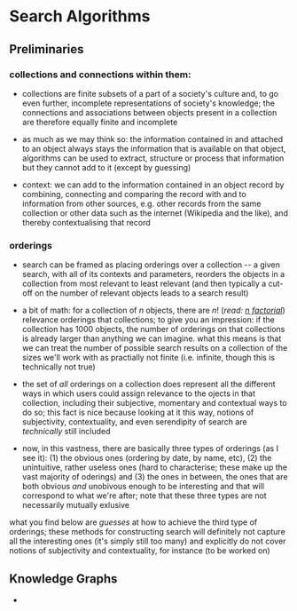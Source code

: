 # Search Algorithms


## Preliminaries

### collections and connections within them:

 - collections are finite subsets of a part of a society's culture and, to go even further, incomplete representations of society's knowledge; the connections and associations between objects present in a collection are therefore equally finite and incomplete

 - as much as we may think so: the information contained in and attached to an object always stays the information that is available on that object, algorithms can be used to extract, structure or process that information but they cannot add to it (except by guessing)

 - context: we can add to the information contained in an object record by combining, connecting and comparing the record with and to information from other sources, e.g. other records from the same collection or other data such as the internet (Wikipedia and the like), and thereby contextualising that record
 
### orderings

 - search can be framed as placing orderings over a collection -- a given search, with all of its contexts and parameters, reorders the objects in a collection from most relevant to least relevant (and then typically a cut-off on the number of relevant objects leads to a search result)
 
 - a bit of math: for a collection of $n$ objects, there are $n!$ (_read: [n factorial](https://en.wikipedia.org/wiki/Factorial)_) relevance orderings that collections; to give you an impression: if the collection has 1000 objects, the number of orderings on that collections is already larger than anything we can imagine. what this means is that we can treat the number of possible search results on a collection of the sizes we'll work with as practially not finite (i.e. infinite, though this is technically not true)

 - the set of _all_ orderings on a collection does represent all the different ways in which users could assign relevance to the ojects in that collection, including their subjective, momentary and contextual ways to do so; this fact is nice because looking at it this way, notions of subjectivity, contextuality, and even serendipity of search are _technically_ still included

 - now, in this vastness, there are basically three types of orderings (as I see it): (1) the obvious ones (ordering by date, by name, etc), (2) the unintuitive, rather useless ones (hard to characterise; these make up the vast majority of oderings) and (3) the ones in between, the ones that are both obvious _and_ unobivous enough to be interesting and that will correspond to what we're after; note that these three types are not necessarily mutually exlusive


 
what you find below are _guesses_ at how to achieve the third type of orderings; these methods for constructing search will definitely not capture all the interesting ones (it's simply still too many) and explicitly do not cover notions of subjectivity and contextuality, for instance (to be worked on)


 
 
## Knowledge Graphs

 - 
